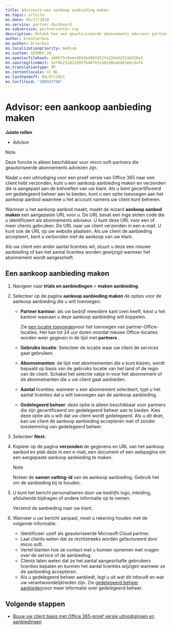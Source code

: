 ```yaml
---
title: Adviseurs-een aankoop aanbieding maken
ms.topic: article
ms.date: 05/17/2020
ms.service: partner-dashboard
ms.subservice: partnercenter-csp
description: Ontdek hoe een geautoriseerde abonnements adviseur partner centrum kan gebruiken voor het maken van een aankoop aanbieding en een aangepaste URL die kan worden opgenomen in Office 365-proef uitnodigingen.
author: brentserbus
ms.author: brserbus
ms.localizationpriority: medium
ms.custom: SEOMAY.20
ms.openlocfilehash: a60b75c9eee3601b488fd52fe22b4d2551b526e3
ms.sourcegitcommit: 5ef0b231023395fb4bf01cb82d0eabd83e6cdaf4
ms.translationtype: MT
ms.contentlocale: nl-NL
ms.lasthandoff: 04/07/2021
ms.locfileid: "106557746"
---
```

# <a name="advisors-create-a-purchase-offer"></a>Advisor: een aankoop aanbieding maken

 
**Juiste rollen**

- Advisor


> [!NOTE]
> Deze functie is alleen beschikbaar voor micro soft-partners die geautoriseerde abonnements adviezen zijn.

Nadat u een uitnodiging voor een proef versie van Office 365 naar een client hebt verzonden, kunt u een aankoop aanbieding maken en verzenden die is aangepast aan de behoeften van uw klant. Als u bent gecertificeerd om gedelegeerd beheer aan te bieden, kunt u een optie toevoegen aan het aankoop aanbod waarmee u het account namens uw client kunt beheren.

Wanneer u het aankoop aanbod maakt, maakt de wizard **aankoop aanbod maken** een aangepaste URL voor u. De URL bevat een Inge sloten code die u identificeert als abonnements adviseur. U kunt deze URL voor een of meer clients gebruiken. De URL naar uw client verzenden in een e-mail. U kunt ook de URL op uw website plaatsen. Als uw client de aanbieding accepteert, bent u verbonden met de aankoop van uw klant.

Als uw client een ander aantal licenties wil, stuurt u deze een nieuwe aanbieding of kan het aantal licenties worden gewijzigd wanneer het abonnement wordt aangeschaft.

## <a name="to-create-a-purchase-offer"></a>Een aankoop aanbieding maken

1. Navigeer naar **trials en aanbiedingen**  >  **maken aanbieding**.

2. Selecteer op de pagina **aankoop aanbieding maken** de opties voor de aankoop aanbieding die u wilt toevoegen:

    - **Partner kantoor**: als uw bedrijf meerdere kant oren heeft, kiest u het kantoor waaraan u deze aankoop aanbieding wilt koppelen.

        Zie [een locatie toevoegen](manage-locations.md)voor het toevoegen van partner-Office-locaties. Het kan tot 24 uur duren voordat nieuwe Office-locaties worden weer gegeven in de lijst met **partners** .

    - **Gebruiks locatie**: Selecteer de locatie waar uw client de services gaat gebruiken.
    - **Abonnementen**: de lijst met abonnementen die u kunt kiezen, wordt bepaald op basis van de gebruiks locatie van het land of de regio van de client. Schakel het selectie vakje in voor het abonnement of de abonnementen die u uw client gaat aanbieden.
    - **Aantal** licenties: wanneer u een abonnement selecteert, typt u het aantal licenties dat u wilt toevoegen aan de aankoop aanbieding.
    - **Gedelegeerd beheer**: deze optie is alleen beschikbaar voor partners die zijn gecertificeerd om gedelegeerd beheer aan te bieden. Kies deze optie als u wilt dat uw client wordt gedelegeerd. Als u dit doet, kan uw client de aankoop aanbieding accepteren met of zonder toestemming van gedelegeerd beheer.

3. Selecteer **Next**.

4. Kopieer op de pagina **verzenden** de gegevens en URL van het aankoop aanbod en plak deze in een e-mail, een document of een webpagina om een aangepaste aankoop aanbieding te maken.

    > [!NOTE]
    > Noteer de **samen vatting-id** van de aankoop aanbieding. Gebruik het om de aanbieding bij te houden.

5. U kunt het bericht personaliseren door uw bedrijfs logo, inleiding, afsluitende bijdragen of andere informatie op te nemen.

    Verzend de aanbieding naar uw klant.

6. Wanneer u uw bericht aanpast, moet u rekening houden met de volgende informatie:

    - Identificeer uzelf als geautoriseerde Microsoft Cloud partner.
    - Laat clients weten dat ze rechtstreeks worden gefactureerd door micro soft.
    - Vertel klanten hoe ze contact met u kunnen opnemen met vragen over de service of de aanbieding.
    - Clients laten weten dat ze het aantal aangeschafte gebruikers licenties bepalen en kunnen het aantal licenties wijzigen wanneer ze de aanbieding accepteren.
    - Als u gedelegeerd beheer aanbiedt, legt u uit wat dit inhoudt en wat uw verantwoordelijkheden zijn. Zie [gedelegeerd beheer aanbieden](customers-revoke-admin-privileges.md)voor meer informatie over gedelegeerd beheer.

## <a name="next-steps"></a>Volgende stappen

- [Bouw uw client basis met Office 365-proef versie uitnodigingen en aanbiedingen](advisors-build-your-business.md)